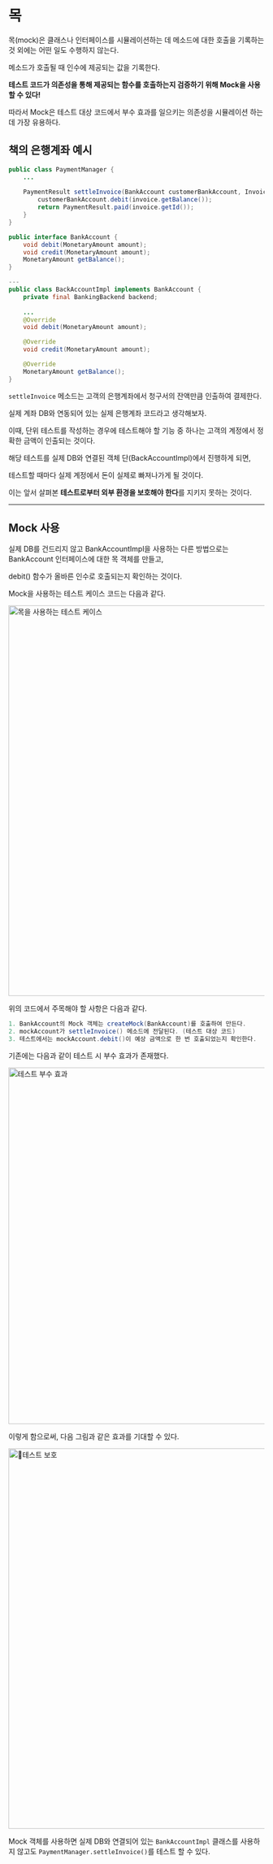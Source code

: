 # 목

목(mock)은 클래스나 인터페이스를 시뮬레이션하는 데 메소드에 대한 호출을 기록하는 것 외에는 어떤 일도 수행하지 않는다.

메소드가 호출될 때 인수에 제공되는 값을 기록한다.

**테스트 코드가 의존성을 통해 제공되는 함수를 호출하는지 검증하기 위해 Mock을 사용할 수 있다!**

따라서 Mock은 테스트 대상 코드에서 부수 효과를 일으키는 의존성을 시뮬레이션 하는 데 가장 유용하다.

## 책의 은행계좌 예시

```java
public class PaymentManager {
    ...
    
    PaymentResult settleInvoice(BankAccount customerBankAccount, Invoice invoice) {
        customerBankAccount.debit(invoice.getBalance());
        return PaymentResult.paid(invoice.getId());
    }
}
```

```java
public interface BankAccount {
    void debit(MonetaryAmount amount);
    void credit(MonetaryAmount amount);
    MonetaryAmount getBalance();
}

---
public class BackAccountImpl implements BankAccount {
    private final BankingBackend backend;
    
    ...
    @Override
    void debit(MonetaryAmount amount);

    @Override
    void credit(MonetaryAmount amount);

    @Override
    MonetaryAmount getBalance();
}
```

`settleInvoice` 메소드는 고객의 은행계좌에서 청구서의 잔액만큼 인출하여 결제한다.

실제 계좌 DB와 연동되어 있는 실제 은행계좌 코드라고 생각해보자.

이때, 단위 테스트를 작성하는 경우에 테스트해야 할 기능 중 하나는 고객의 계정에서 정확한 금액이 인출되는 것이다.

해당 테스트를 실제 DB와 연결된 객체 단(BackAccountImpl)에서 진행하게 되면, 

테스트할 때마다 실제 계정에서 돈이 실제로 빠져나가게 될 것이다.

이는 앞서 살펴본 **테스트로부터 외부 환경을 보호해야 한다**를 지키지 못하는 것이다.

---
## Mock 사용

실제 DB를 건드리지 않고 BankAccountImpl을 사용하는 다른 방법으로는 BankAccount 인터페이스에 대한 목 객체를 만들고,

debit() 함수가 올바른 인수로 호출되는지 확인하는 것이다.

Mock을 사용하는 테스트 케이스 코드는 다음과 같다.

<img width="769" alt="목을 사용하는 테스트 케이스" src="https://user-images.githubusercontent.com/95729738/227692429-ae19c332-fbce-4f40-8496-1ec740b1c695.png">

위의 코드에서 주목해야 할 사항은 다음과 같다.

```java
1. BankAccount의 Mock 객체는 createMock(BankAccount)를 호출하여 만든다.
2. mockAccount가 settleInvoice() 메소드에 전달된다. (테스트 대상 코드)
3. 테스트에서는 mockAccount.debit()이 예상 금액으로 한 번 호출되었는지 확인한다.
```

기존에는 다음과 같이 테스트 시 부수 효과가 존재했다.

<img width="702" alt="테스트 부수 효과" src="https://user-images.githubusercontent.com/95729738/227693242-1588484f-7093-4c65-ac61-e4a0ed5bee9d.png">

이렇게 함으로써, 다음 그림과 같은 효과를 기대할 수 있다.

<img width="749" alt="테스트 보호" src="https://user-images.githubusercontent.com/95729738/227693522-6c7d82b3-980d-48b8-8e5f-1fdc59201b54.png">

Mock 객체를 사용하면 실제 DB와 연결되어 있는 `BankAccountImpl` 클래스를 사용하지 않고도 `PaymentManager.settleInvoice()`를 테스트 할 수 있다.

